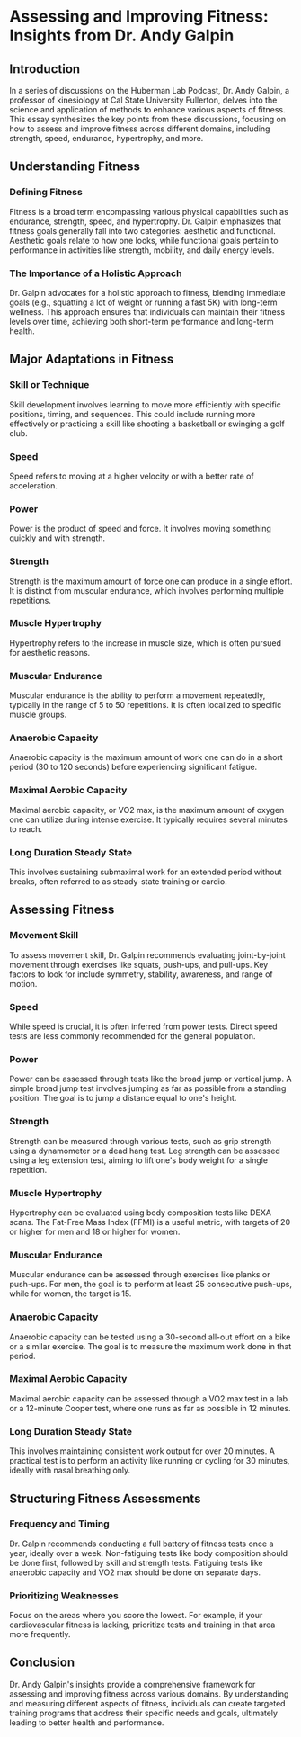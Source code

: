 # Assessing and Improving Fitness: Insights from Dr. Andy Galpin

## Introduction

In a series of discussions on the Huberman Lab Podcast, Dr. Andy Galpin, a professor of kinesiology at Cal State University Fullerton, delves into the science and application of methods to enhance various aspects of fitness. This essay synthesizes the key points from these discussions, focusing on how to assess and improve fitness across different domains, including strength, speed, endurance, hypertrophy, and more.

## Understanding Fitness

### Defining Fitness

Fitness is a broad term encompassing various physical capabilities such as endurance, strength, speed, and hypertrophy. Dr. Galpin emphasizes that fitness goals generally fall into two categories: aesthetic and functional. Aesthetic goals relate to how one looks, while functional goals pertain to performance in activities like strength, mobility, and daily energy levels.

### The Importance of a Holistic Approach

Dr. Galpin advocates for a holistic approach to fitness, blending immediate goals (e.g., squatting a lot of weight or running a fast 5K) with long-term wellness. This approach ensures that individuals can maintain their fitness levels over time, achieving both short-term performance and long-term health.

## Major Adaptations in Fitness

### Skill or Technique

Skill development involves learning to move more efficiently with specific positions, timing, and sequences. This could include running more effectively or practicing a skill like shooting a basketball or swinging a golf club.

### Speed

Speed refers to moving at a higher velocity or with a better rate of acceleration.

### Power

Power is the product of speed and force. It involves moving something quickly and with strength.

### Strength

Strength is the maximum amount of force one can produce in a single effort. It is distinct from muscular endurance, which involves performing multiple repetitions.

### Muscle Hypertrophy

Hypertrophy refers to the increase in muscle size, which is often pursued for aesthetic reasons.

### Muscular Endurance

Muscular endurance is the ability to perform a movement repeatedly, typically in the range of 5 to 50 repetitions. It is often localized to specific muscle groups.

### Anaerobic Capacity

Anaerobic capacity is the maximum amount of work one can do in a short period (30 to 120 seconds) before experiencing significant fatigue.

### Maximal Aerobic Capacity

Maximal aerobic capacity, or VO2 max, is the maximum amount of oxygen one can utilize during intense exercise. It typically requires several minutes to reach.

### Long Duration Steady State

This involves sustaining submaximal work for an extended period without breaks, often referred to as steady-state training or cardio.

## Assessing Fitness

### Movement Skill

To assess movement skill, Dr. Galpin recommends evaluating joint-by-joint movement through exercises like squats, push-ups, and pull-ups. Key factors to look for include symmetry, stability, awareness, and range of motion.

### Speed

While speed is crucial, it is often inferred from power tests. Direct speed tests are less commonly recommended for the general population.

### Power

Power can be assessed through tests like the broad jump or vertical jump. A simple broad jump test involves jumping as far as possible from a standing position. The goal is to jump a distance equal to one's height.

### Strength

Strength can be measured through various tests, such as grip strength using a dynamometer or a dead hang test. Leg strength can be assessed using a leg extension test, aiming to lift one's body weight for a single repetition.

### Muscle Hypertrophy

Hypertrophy can be evaluated using body composition tests like DEXA scans. The Fat-Free Mass Index (FFMI) is a useful metric, with targets of 20 or higher for men and 18 or higher for women.

### Muscular Endurance

Muscular endurance can be assessed through exercises like planks or push-ups. For men, the goal is to perform at least 25 consecutive push-ups, while for women, the target is 15.

### Anaerobic Capacity

Anaerobic capacity can be tested using a 30-second all-out effort on a bike or a similar exercise. The goal is to measure the maximum work done in that period.

### Maximal Aerobic Capacity

Maximal aerobic capacity can be assessed through a VO2 max test in a lab or a 12-minute Cooper test, where one runs as far as possible in 12 minutes.

### Long Duration Steady State

This involves maintaining consistent work output for over 20 minutes. A practical test is to perform an activity like running or cycling for 30 minutes, ideally with nasal breathing only.

## Structuring Fitness Assessments

### Frequency and Timing

Dr. Galpin recommends conducting a full battery of fitness tests once a year, ideally over a week. Non-fatiguing tests like body composition should be done first, followed by skill and strength tests. Fatiguing tests like anaerobic capacity and VO2 max should be done on separate days.

### Prioritizing Weaknesses

Focus on the areas where you score the lowest. For example, if your cardiovascular fitness is lacking, prioritize tests and training in that area more frequently.

## Conclusion

Dr. Andy Galpin's insights provide a comprehensive framework for assessing and improving fitness across various domains. By understanding and measuring different aspects of fitness, individuals can create targeted training programs that address their specific needs and goals, ultimately leading to better health and performance.